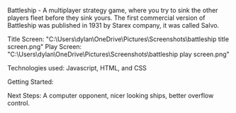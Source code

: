 Battleship - A multiplayer strategy game, where you try to sink the other players fleet before they sink yours. The first commercial version of Battleship was published in 1931 by Starex company, it was called Salvo. 

Title Screen: "C:\Users\dylan\OneDrive\Pictures\Screenshots\battleship title screen.png"
Play Screen: "C:\Users\dylan\OneDrive\Pictures\Screenshots\battleship play screen.png"

Technologies used: Javascript, HTML, and CSS

Getting Started:

Next Steps: A computer opponent, nicer looking ships, better overflow control.